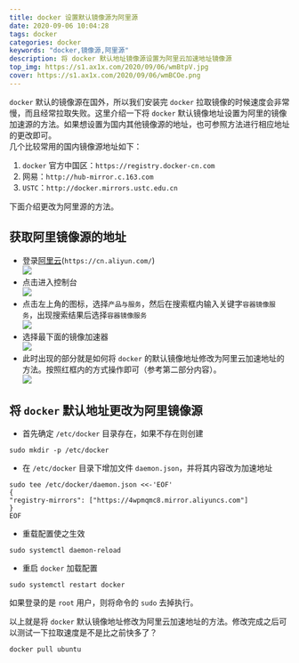 ```yaml
---
title: docker 设置默认镜像源为阿里源
date: 2020-09-06 10:04:28
tags: docker
categories: docker
keywords: "docker,镜像源,阿里源"
description: 将 docker 默认地址镜像源设置为阿里云加速地址镜像源
top_img: https://s1.ax1x.com/2020/09/06/wmBtpV.jpg
cover: https://s1.ax1x.com/2020/09/06/wmBCOe.png
---
```


`docker` 默认的镜像源在国外，所以我们安装完 `docker` 拉取镜像的时候速度会非常慢，而且经常拉取失败。这里介绍一下将 `docker` 默认镜像地址设置为阿里的镜像加速源的方法。如果想设置为国内其他镜像源的地址，也可参照方法进行相应地址的更改即可。  
几个比较常用的国内镜像源地址如下：
1. `docker` 官方中国区：`https://registry.docker-cn.com`
2. 网易：`http://hub-mirror.c.163.com`
3. `USTC`：`http://docker.mirrors.ustc.edu.cn`

下面介绍更改为阿里源的方法。  
## 获取阿里镜像源的地址  
* 登录[阿里云](https://cn.aliyun.com/)(`https://cn.aliyun.com/`)  
  ![](https://s1.ax1x.com/2020/09/01/dxLLFI.jpg)  
* 点击进入控制台  
  ![](https://s1.ax1x.com/2020/09/01/dxLoOe.jpg)  
* 点击左上角的图标，选择`产品与服务`，然后在搜索框内输入关键字`容器镜像服务`，出现搜索结果后选择`容器镜像服务`  
  ![](https://s1.ax1x.com/2020/09/01/dxLbTA.jpg)  
* 选择最下面的镜像加速器  
  ![](https://s1.ax1x.com/2020/09/01/dxLHwd.jpg)  
* 此时出现的部分就是如何将 `docker` 的默认镜像地址修改为阿里云加速地址的方法。按照红框内的方式操作即可（参考第二部分内容）。  
  ![](https://s1.ax1x.com/2020/09/01/dxL7eH.jpg)  



## 将 `docker` 默认地址更改为阿里镜像源  

* 首先确定 `/etc/docker` 目录存在，如果不存在则创建  
```shell
sudo mkdir -p /etc/docker   
```
* 在 `/etc/docker` 目录下增加文件 `daemon.json`，并将其内容改为加速地址  
```shell
sudo tee /etc/docker/daemon.json <<-'EOF'
{
"registry-mirrors": ["https://4wpmqmc8.mirror.aliyuncs.com"]
}
EOF
```
* 重载配置使之生效  
```shell
sudo systemctl daemon-reload
```
* 重启 `docker` 加载配置  
```shell
sudo systemctl restart docker
```  

如果登录的是 `root` 用户，则将命令的 `sudo` 去掉执行。

以上就是将 `docker` 默认镜像地址修改为阿里云加速地址的方法。修改完成之后可以测试一下拉取速度是不是比之前快多了？
``` shell
docker pull ubuntu
```
